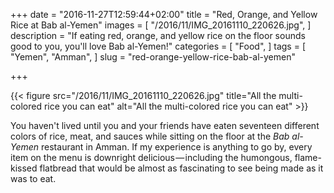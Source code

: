 +++
date = "2016-11-27T12:59:44+02:00"
title = "Red, Orange, and Yellow Rice at Bab al-Yemen"
images = [
  "/2016/11/IMG_20161110_220626.jpg",
]
description = "If eating red, orange, and yellow rice on the floor sounds good to you, you'll love Bab al-Yemen!"
categories = [
  "Food",
]
tags = [
  "Yemen",
  "Amman",
]
slug = "red-orange-yellow-rice-bab-al-yemen"

+++

{{< figure src="/2016/11/IMG_20161110_220626.jpg" title="All the multi-colored rice you can eat" alt="All the multi-colored rice you can eat" >}}

You haven't lived until you and your friends have eaten seventeen different colors of rice, meat, and sauces while sitting on the floor at the *Bab al-Yemen* restaurant in Amman. If my experience is anything to go by, every item on the menu is downright delicious — including the humongous, flame-kissed flatbread that would be almost as fascinating to see being made as it was to eat.

<!--more-->
